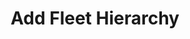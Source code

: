 ---
title: Add Fleet Hierarchy
excerpt: Lets you create the business hierarchy for the org.
api:
  file: organization-1.json
  operationId: add-fleet-hierarchy
deprecated: false
hidden: true
metadata:
  title: ''
  description: ''
  robots: index
next:
  description: ''
---